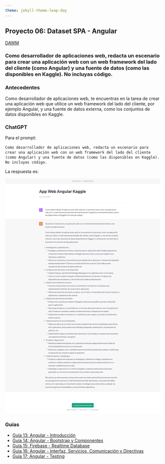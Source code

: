 ```yaml
---
theme: jekyll-theme-leap-day
---
```


## Proyecto 06: Dataset SPA - Angular

[DAWM](/DAWM/)

### Como desarrollador de aplicaciones web, redacta un escenario para crear una aplicación web con un web framework del lado del cliente (como Angular) y una fuente de datos (como las disponibles en Kaggle). No incluyas código.

### Antecedentes

Como desarrollador de aplicaciones web, te encuentras en la tarea de crear una aplicación web que utilice un web framework del lado del cliente, por ejemplo Angular, y una fuente de datos externa, como los conjuntos de datos disponibles en Kaggle.

### ChatGPT

Para el prompt: 

```
Como desarrollador de aplicaciones web, redacta un escenario para crear una aplicación web con un web framework del lado del cliente (como Angular) y una fuente de datos (como las disponibles en Kaggle). No incluyas código.
```
La respuesta es:

![respuesta](archivos/proyecto06-pregunta.png)

### Guías

* [Guía 13: Angular - Introducción](/DAWM/guias/2023/guia13)
* [Guía 14: Angular - Bootstrap y Componentes](/DAWM/guias/2023/guia14)
* [Guía 15: Firebase - Realtime Database](/DAWM/guias/2023/guia15)
* [Guía 16: Angular - Interfaz, Servicios, Comunicación y Directivas](/DAWM/guias/2023/guia16)
* [Guía 17: Angular - Testing](/DAWM/guias/2023/guia17)